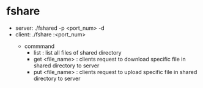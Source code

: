 # fshare

  - server: ./fshared -p <port_num> -d <shared directory name>
  - client: ./fshare <ip address>:<port_num> <command> 
      - commmand 
          * list : list all files of shared directory
          * get <file_name> : clients request to download specific file in shared directory to server
          * put <file_name> : clients request to upload specific file in shared directory to server
  
          
